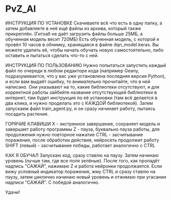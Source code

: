 # PvZ_AI

ИНСТРУКЦИЯ ПО УСТАНОВКЕ
Скачиваете всё что есть в одну папку, а затем добавляете в неё ещё файлы из архива, который также прикреплён. (Гитхаб не даёт загрузить файлы больше 25МБ, а обученная модель весит 720МБ)
Есть обученная модель, с которой я провёл 10 часов в обнимку, хранящаяся в файле dqn_model.keras. Вы можете удалить её, чтобы начать обучать новую самостоятельно, либо оставить и пытаться сделать что-то с ней.

ИНСТРУКЦИЯ ПО ПОЛЬЗОВАНИЮ
Нужно попытаться запустить каждый файл по очереди в любом редакторе кода (например Geany, подразумевается, что у вас уже установлена последняя версия Python), и если вам выдаёт ошибку, то внимательно прочитайте, что в ней написано. Они указывают на то, какие библиотеки отсутствуют, и для корректной работы зайбейте название отсутствующей библиотеки в интернет, там будет инструкция по её установки (там всё делается в два клика, и нужно проделать это с КАЖДОЙ библиотекой). Затем запускаем файл train_agent.py, и он сразу начинает работу, пытаясь посадить растения.

ГОРЯЧИЕ КЛАВИШИ
X - экстренное завершение, сохраняет модель и завершает работу программы
Z - пауза, буквально пауза работы, для продолжения нужно повторное нажатие
CTRL - засчитывание поражения, после обработки действия, нейросеть продолжит работу
SHIFT (левый) - засчитывание победы, работает аналогично с CTRL

КАК Я ОБУЧАЛ
Запускаю код, сразу ставлю на паузу. Затем начинаю уровень (лучше там, где все поля зелёные). После того, как пропадёт надпись "САЖАЙ", нажимаю Z и работа нейронки продолжается. Если вижу условный индикатор поражения, жму CTRL и сразу ставлю на паузу, затем циклично начинаю новый уровень и отжимаю при угасании надписи "САЖАЙ". С победой аналогично.

Удачи!
